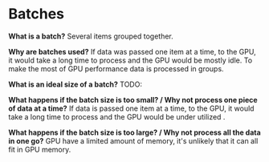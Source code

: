 # Batches

**What is a batch?**
Several items grouped together.

**Why are batches used?**
If data was passed one item at a time, to the GPU, it would take a long time to process and the GPU would be mostly idle. To make the most of GPU performance data is processed in groups.

**What is an ideal size of a batch?** TODO:

**What happens if the batch size is too small? / Why not process one piece of data at a time?**
If data is passed one item at a time, to the GPU, it would take a long time to process and the GPU would be under utilized .

**What happens if the batch size is too large? / Why not process all the data in one go?**
GPU have a limited amount of memory, it's unlikely that it can all fit in GPU memory.